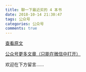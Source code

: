 ```yaml
---
title: 聊一下最近买的 4 本书
date: 2018-10-14 21:30:47
tags: 公众号
categories: 公众号
comments: true
---
```


[查看原文]()

[公众号更多文章（只能在微信中打开）](https://mp.weixin.qq.com/mp/profile_ext?action=home&__biz=MzUyMTg5MjA5OA==&scene=123#wechat_redirect)

欢迎在下方留言…… 

<!---more--->
